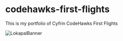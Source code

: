 # codehawks-first-flights
This is my portfolio of Cyfrin CodeHawks First Flights

![LokapalBanner](https://github.com/user-attachments/assets/5509e1f8-9f31-4141-8975-02132a1ba63e)
